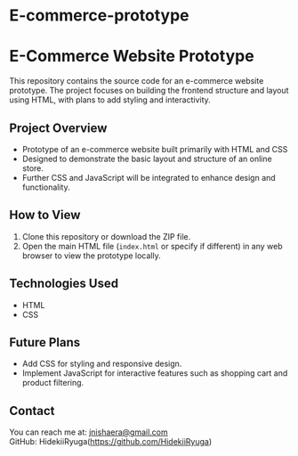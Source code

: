 # E-commerce-prototype
# E-Commerce Website Prototype

This repository contains the source code for an e-commerce website prototype. The project focuses on building the frontend structure and layout using HTML, with plans to add styling and interactivity.

## Project Overview

- Prototype of an e-commerce website built primarily with HTML and CSS
- Designed to demonstrate the basic layout and structure of an online store.
- Further CSS and JavaScript will be integrated to enhance design and functionality.

## How to View

1. Clone this repository or download the ZIP file.
2. Open the main HTML file (`index.html` or specify if different) in any web browser to view the prototype locally.

## Technologies Used

- HTML
- CSS

## Future Plans

- Add CSS for styling and responsive design.
- Implement JavaScript for interactive features such as shopping cart and product filtering.

## Contact

You can reach me at: jnishaera@gmail.com  
GitHub: HidekiiRyuga(https://github.com/HidekiiRyuga)
